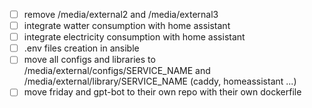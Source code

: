 - [ ] remove /media/external2 and /media/external3
- [ ] integrate watter consumption with home assistant
- [ ] integrate electricity consumption with home assistant
- [ ] .env files creation in ansible
- [ ] move all configs and libraries to /media/external/configs/SERVICE_NAME and /media/external/library/SERVICE_NAME (caddy, homeassistant ...)
- [ ] move friday and gpt-bot to their own repo with their own dockerfile
